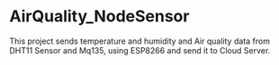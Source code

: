 # AirQuality_NodeSensor
This project sends temperature and humidity and Air quality data from DHT11 Sensor and Mq135, using ESP8266 and send it to Cloud Server.
